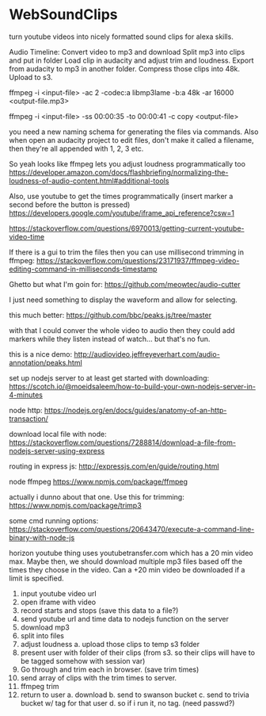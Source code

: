 # WebSoundClips
turn youtube videos into nicely formatted sound clips for alexa skills.

Audio Timeline: Convert video to mp3 and download Split mp3 into clips and put in folder Load clip in audacity and adjust trim and loudness. Export from audacity to mp3 in another folder. Compress those clips into 48k. Upload to s3.

ffmpeg -i \<input-file> -ac 2 -codec:a libmp3lame -b:a 48k -ar 16000 \<output-file.mp3>

ffmpeg -i \<input-file> -ss 00:00:35 -to 00:00:41 -c copy \<output-file>

you need a new naming schema for generating the files via commands. Also when open an audacity project to edit files, don't make it called a filename, then they're all appended with 1, 2, 3 etc.

So yeah looks like ffmpeg lets you adjust loudness programmatically too https://developer.amazon.com/docs/flashbriefing/normalizing-the-loudness-of-audio-content.html#additional-tools

Also, use youtube to get the times programmatically (insert marker a second before the button is pressed) https://developers.google.com/youtube/iframe_api_reference?csw=1

https://stackoverflow.com/questions/6970013/getting-current-youtube-video-time

If there is a gui to trim the files then you can use millisecond trimming in ffmpeg: https://stackoverflow.com/questions/23171937/ffmpeg-video-editing-command-in-milliseconds-timestamp

Ghetto but what I'm goin for: https://github.com/meowtec/audio-cutter

I just need something to display the waveform and allow for selecting.

this much better: https://github.com/bbc/peaks.js/tree/master

with that I could conver the whole video to audio then they could add markers while they listen instead of watch... but that's no fun.

this is a nice demo: 
http://audiovideo.jeffreyeverhart.com/audio-annotation/peaks.html


set up nodejs server to at least get started with downloading: 
https://scotch.io/@moeidsaleem/how-to-build-your-own-nodejs-server-in-4-minutes

node http: https://nodejs.org/en/docs/guides/anatomy-of-an-http-transaction/

download local file with node: https://stackoverflow.com/questions/7288814/download-a-file-from-nodejs-server-using-express

routing in express js: http://expressjs.com/en/guide/routing.html

node ffmpeg https://www.npmjs.com/package/ffmpeg

actually i dunno about that one. Use this for trimming: https://www.npmjs.com/package/trimp3

some cmd running options: https://stackoverflow.com/questions/20643470/execute-a-command-line-binary-with-node-js

horizon youtube thing uses youtubetransfer.com which has a 20 min video max. Maybe then, we should download multiple mp3 files based off the times they choose in the video. Can a +20 min video be downloaded if a limit is specified. 

1. input youtube video url
2. open iframe with video
3. record starts and stops (save this data to a file?)
4. send youtube url and time data to nodejs function on the server
5. download mp3
6. split into files
7. adjust loudness
  a. upload those clips to temp s3 folder
8. present user with folder of their clips (from s3. so their clips will have to be tagged somehow with session var)
9. Go through and trim each in browser. (save trim times)
10. send array of clips with the trim times to server.
11. ffmpeg trim
12. return to user
  a. download
  b. send to swanson bucket
  c. send to trivia bucket w/ tag for that user
  d. so if i run it, no tag. (need passwd?)
